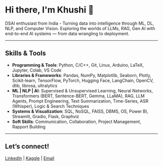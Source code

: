 # Hi there, I'm Khushi 👋 
DSAI enthusiast from India - Turning data into intelligence through ML, DL, NLP, and Computer Vision. Exploring the worlds of LLMs, RAG, Gen AI with end-to-end AI systems — from data wrangling to deployment.

---

## Skills & Tools

- **Programming & Tools**: Python, C/C++, Git, Linux, Arduino, LaTeX, Jupyter, Colab, VS Code
- **Libraries & Frameworks**: Pandas, NumPy, Matplotlib, Seaborn, Plotly, Scikit-learn, TensorFlow, PyTorch, Hugging Face, LangChain, OpenCV, dlib, librosa, ultralytics
- **ML | NLP | AI**: Supervised & Unsupervised Learning, Neural Networks, Transformers (BERT, Sentence-BERT, Gemma, LLaMA), RAG, LLM Agents, Prompt Engineering, Text Summarization, Time-Series, ASR (Whisper), Logic & Search Techniques
- **Systems & Visualization**: SQL, NoSQL, FAISS, DBMS, OS, Power BI, Streamlit, Gradio, Flask, Graphviz
- **Soft Skills**: Communication, Collaboration, Project Management, Rapport Building
---

## Let’s connect! 
[LinkedIn](https://www.linkedin.com/in/khushi-sharma-4a42842a0?utm_source=share_via&utm_content=profile&utm_medium=member_android) | [Kaggle](@khushi2106) | [Email](khushisa@iitbhilai.ac.in)  

